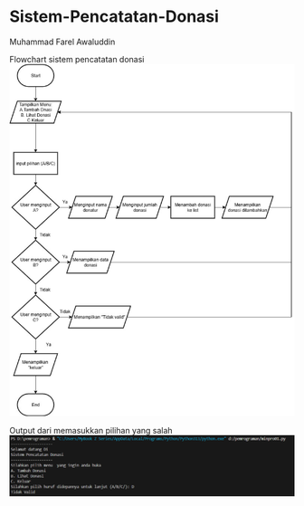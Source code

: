 # Sistem-Pencatatan-Donasi
Muhammad Farel Awaluddin

Flowchart sistem pencatatan donasi
![img alt](https://github.com/fraawaluddin/Sistem-Pencatatan-Donasi/blob/480ec23019397a96ba2bab0cb2f59f7f0dbbc7fc/Mini_Project01.jpg)

Output dari memasukkan pilihan yang salah
![img alt](https://github.com/fraawaluddin/Sistem-Pencatatan-Donasi/blob/c58a0b446d7edcb4d85fefc735fcea22722d2a21/Memasukkan%20pilihan%20yang%20salah.png)
